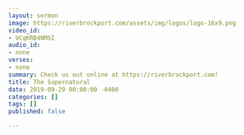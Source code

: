```yaml
---
layout: sermon
image: https://riverbrockport.com/assets/img/logos/logo-16x9.png
video_id:
- UCqKRB4NMSI
audio_id:
- none
verses:
- none
summary: Check us out online at https://riverbrockport.com!
title: The Supernatural
date: 2019-09-29 00:00:00 -0400
categories: []
tags: []
published: false

---
```

